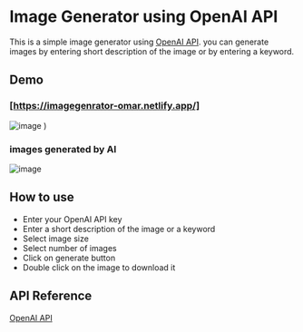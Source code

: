 # Image Generator using OpenAI API

This is a simple image generator using [OpenAI API](https://openai.com/api/). you can generate images by entering short description of the image or by entering a keyword.

## Demo

### [https://imagegenrator-omar.netlify.app/]

![image](https://github.com/HAQ-NAWAZ-MALIK/ats-resume-project/assets/86514900/d48dc7dd-dd58-4f70-a928-3abefb80b369)
)
### images generated by AI
![image](https://github.com/HAQ-NAWAZ-MALIK/ats-resume-project/assets/86514900/34a1f8e0-233e-4d45-8dc7-fc10510baa5e)




## How to use

- Enter your OpenAI API key
- Enter a short description of the image or a keyword
- Select image size
- Select number of images
- Click on generate button
- Double click on the image to download it

## API Reference

[OpenAI API](https://openai.com/api/)


